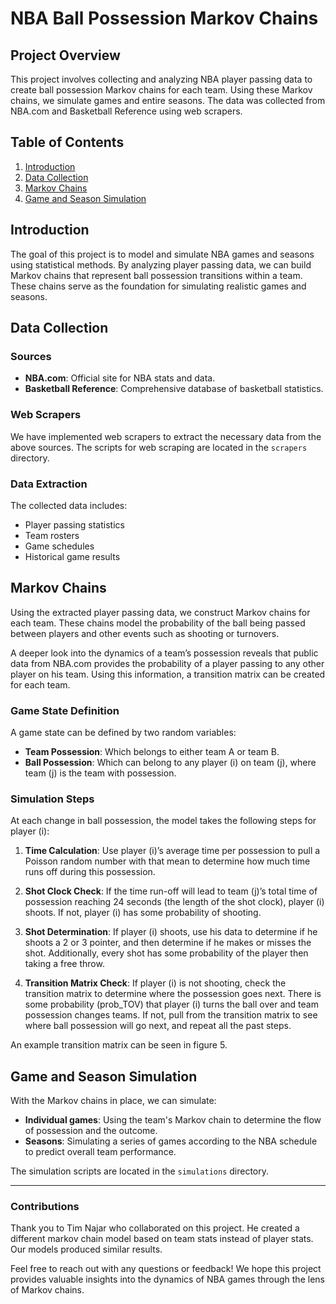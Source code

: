 # NBA Ball Possession Markov Chains

## Project Overview

This project involves collecting and analyzing NBA player passing data to create ball possession Markov chains for each team. Using these Markov chains, we simulate games and entire seasons. The data was collected from NBA.com and Basketball Reference using web scrapers.

## Table of Contents

1. [Introduction](#introduction)
2. [Data Collection](#data-collection)
3. [Markov Chains](#markov-chains)
4. [Game and Season Simulation](#game-and-season-simulation)

## Introduction

The goal of this project is to model and simulate NBA games and seasons using statistical methods. By analyzing player passing data, we can build Markov chains that represent ball possession transitions within a team. These chains serve as the foundation for simulating realistic games and seasons.

## Data Collection

### Sources

- **NBA.com**: Official site for NBA stats and data.
- **Basketball Reference**: Comprehensive database of basketball statistics.

### Web Scrapers

We have implemented web scrapers to extract the necessary data from the above sources. The scripts for web scraping are located in the `scrapers` directory.

### Data Extraction

The collected data includes:
- Player passing statistics
- Team rosters
- Game schedules
- Historical game results

## Markov Chains

Using the extracted player passing data, we construct Markov chains for each team. These chains model the probability of the ball being passed between players and other events such as shooting or turnovers.

A deeper look into the dynamics of a team’s possession reveals that public data from NBA.com provides the probability of a player passing to any other player on his team. Using this information, a transition matrix can be created for each team.

### Game State Definition

A game state can be defined by two random variables:
- **Team Possession**: Which belongs to either team A or team B.
- **Ball Possession**: Which can belong to any player \(i\) on team \(j\), where team \(j\) is the team with possession.

### Simulation Steps

At each change in ball possession, the model takes the following steps for player \(i\):

1. **Time Calculation**: Use player \(i\)’s average time per possession to pull a Poisson random number with that mean to determine how much time runs off during this possession.

2. **Shot Clock Check**: If the time run-off will lead to team \(j\)’s total time of possession reaching 24 seconds (the length of the shot clock), player \(i\) shoots. If not, player \(i\) has some probability of shooting.

3. **Shot Determination**: If player \(i\) shoots, use his data to determine if he shoots a 2 or 3 pointer, and then determine if he makes or misses the shot. Additionally, every shot has some probability of the player then taking a free throw.

4. **Transition Matrix Check**: If player \(i\) is not shooting, check the transition matrix to determine where the possession goes next. There is some probability \(prob\_TOV\) that player \(i\) turns the ball over and team possession changes teams. If not, pull from the transition matrix to see where ball possession will go next, and repeat all the past steps.

An example transition matrix can be seen in figure 5.

## Game and Season Simulation

With the Markov chains in place, we can simulate:
- **Individual games**: Using the team's Markov chain to determine the flow of possession and the outcome.
- **Seasons**: Simulating a series of games according to the NBA schedule to predict overall team performance.

The simulation scripts are located in the `simulations` directory.

---

### Contributions
Thank you to Tim Najar who collaborated on this project. He created a different markov chain model based on team stats instead of player stats. Our models produced similar results.

Feel free to reach out with any questions or feedback! We hope this project provides valuable insights into the dynamics of NBA games through the lens of Markov chains.
